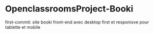 # OpenclassroomsProject-Booki
first-commit: site booki front-end avec desktop first et responisve pour tablette et mobile
